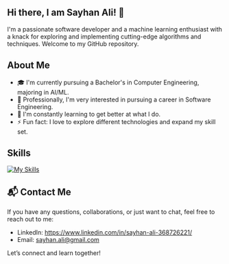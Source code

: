 ## Hi there, I am Sayhan Ali! 👋

I'm a passionate software developer and a machine learning enthusiast with a knack for exploring and implementing cutting-edge algorithms and techniques. Welcome to my GitHub repository.

##  About Me  
- 🎓 I'm currently pursuing a Bachelor's in Computer Engineering, majoring in AI/ML.  
- 💼 Professionally, I'm very interested in pursuing a career in Software Engineering.  
- 🌱 I'm constantly learning to get better at what I do.  
- ⚡ Fun fact: I love to explore different technologies and expand my skill set.  

## Skills
[![My Skills](https://skillicons.dev/icons?i=py,cpp,html,css,js,ts,tailwind,nextjs,react,fastapi,flask,tensorflow,git,mysql,firebase,supabase,mongodb,azure)](https://skillicons.dev)

## 📬 Contact Me  

If you have any questions, collaborations, or just want to chat, feel free to reach out to me:  

- LinkedIn: https://www.linkedin.com/in/sayhan-ali-368726221/
- Email: sayhan.ali@gmail.com 

Let’s connect and learn together!  

